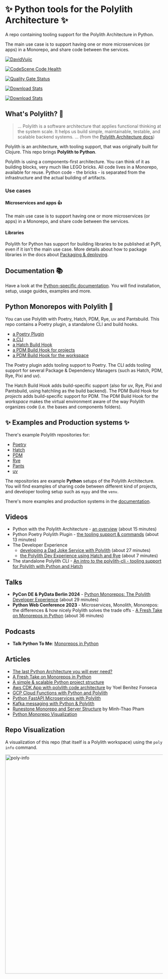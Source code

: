 # :sparkles: Python tools for the Polylith Architecture :sparkles:

A repo containing tooling support for the Polylith Architecture in Python.

The main use case is to support having one or more microservices (or apps) in a Monorepo, and share code between the services.

[![DavidVujic](https://circleci.com/gh/DavidVujic/python-polylith.svg?style=svg)](https://app.circleci.com/pipelines/github/DavidVujic/python-polylith?branch=main&filter=all)

[![CodeScene Code Health](https://codescene.io/projects/36630/status-badges/code-health)](https://codescene.io/projects/36630)

[![Quality Gate Status](https://sonarcloud.io/api/project_badges/measure?project=DavidVujic_python-polylith&metric=alert_status)](https://sonarcloud.io/summary/new_code?id=DavidVujic_python-polylith)

[![Download Stats](https://img.shields.io/pypi/dm/poetry-polylith-plugin?label=Poetry%20plugin%20Downloads)](https://pypistats.org/packages/poetry-polylith-plugin)

[![Download Stats](https://img.shields.io/pypi/dm/polylith-cli?label=CLI%20Downloads)](https://pypistats.org/packages/polylith-cli)


## What's Polylith? :thinking:
>... Polylith is a software architecture that applies functional thinking at the system scale. It helps us build simple, maintainable, testable, and scalable backend systems. ...
(from the [Polylith Architecture docs](https://polylith.gitbook.io/polylith/))

Polylith is an architecture, with tooling support, that was originally built for Clojure.
This repo brings __Polylith to Python__.

Polylith is using a components-first architecture.
You can think of it as building blocks, very much like LEGO bricks.
All code lives in a Monorepo, available for reuse.
Python code - the bricks - is separated from the infrastructure and the actual building of artifacts.

### Use cases

#### Microservices and apps :thumbsup:
The main use case is to support having one or more microservices (or apps) in a Monorepo, and share code between the services.

#### Libraries
Polylith for Python has support for building libraries to be published at PyPI, even if it isn't the main use case.
More details about how to package libraries in the docs about [Packaging & deploying](https://davidvujic.github.io/python-polylith-docs/deployment/#packaging-a-library).

## Documentation :books:
Have a look at the [Python-specific documentation](https://davidvujic.github.io/python-polylith-docs/).
You will find installation, setup, usage guides, examples and more.

## Python Monorepos with Polylith :snake:
You can use Polylith with Poetry, Hatch, PDM, Rye, uv and Pantsbuild.
This repo contains a Poetry plugin, a standalone CLI and build hooks.

* [a Poetry Plugin](https://pypi.org/project/poetry-polylith-plugin)
* [a CLI](https://pypi.org/project/polylith-cli)
* [a Hatch Build Hook](https://pypi.org/project/hatch-polylith-bricks/)
* [a PDM Build Hook for projects](https://pypi.org/project/pdm-polylith-bricks/)
* [a PDM Build Hook for the workspace](https://pypi.org/project/pdm-polylith-workspace/)

The Poetry plugin adds tooling support to Poetry.
The CLI adds tooling support for several Package & Dependency Managers (such as Hatch, PDM, Rye, Pixi and uv).

The Hatch Build Hook adds build-specific support (also for uv, Rye, Pixi and Pantsbuild, using hatchling as the build backend).
The PDM Build Hook for _projects_ adds build-specific support for PDM.
The PDM Build Hook for the _workspace_ makes the virtual environment aware of the way Polylith organizes code (i.e. the bases and components folders).

## :sparkles: Examples and Production systems :sparkles:
There's example Polylith repositories for:
- [Poetry](https://github.com/DavidVujic/python-polylith-example)
- [Hatch](https://github.com/DavidVujic/python-polylith-example-hatch)
- [PDM](https://github.com/DavidVujic/python-polylith-example-pdm)
- [Rye](https://github.com/DavidVujic/python-polylith-example-rye)
- [Pants](https://github.com/DavidVujic/python-polylith-example-pants)
- [uv](https://github.com/DavidVujic/python-polylith-example-uv)

The repositories are example __Python__ setups of the Polylith Architecture.
You will find examples of sharing code between different kind of projects,
and developer tooling setup such as `mypy` and the `venv`.

There's more examples and production systems in the [documentation](https://davidvujic.github.io/python-polylith-docs/examples/).

## Videos
- Python with the Polylith Architecture - [an overview](https://youtu.be/3w2ffHZb6gc) (about 15 minutes)
- Python Poetry Polylith Plugin - [the tooling support & commands](https://youtu.be/AdKpTP9pjHI) (about 13 minutes)
- The Developer Experience
    - [developing a Dad Joke Service with Polylith](https://youtu.be/oG4OFEer3Tk) (about 27 minutes)
    - [the Polylith Dev Experience using Hatch and Rye](https://youtu.be/BXPQBXuiRwM?si=rQ70ESrY-hRDazBi) (about 7 minutes)
- The standalone Polylith CLI - [An intro to the polylith-cli - tooling support for Polylith with Python and Hatch](https://youtu.be/K__3Uah3by0)

## Talks
- __PyCon DE & PyData Berlin 2024__ - [Python Monorepos: The Polylith Developer Experience](https://youtu.be/wGWjt9GJLU4?si=1nOpThiwayc4Crvm) (about 29 minutes)
- __Python Web Conference 2023__ - Microservices, Monolith, Monorepos: the differences & how nicely Polylith solves the trade offs - [A Fresh Take on Monorepos in Python](https://youtu.be/HU61vjZPPfQ) (about 36 minutes)

## Podcasts
- __Talk Python To Me__: [Monorepos in Python](https://talkpython.fm/episodes/show/399/monorepos-in-python)

## Articles
- [The last Python Architecture you will ever need?](https://davidvujic.blogspot.com/2022/11/the-last-python-architecture-you-will-ever-need.html)
- [A Fresh Take on Monorepos in Python](https://davidvujic.blogspot.com/2022/02/a-fresh-take-on-monorepos-in-python.html)
- [A simple & scalable Python project structure](https://davidvujic.blogspot.com/2022/08/a-simple-scalable-python-project.html)
- [Aws CDK App with polylith code architecture](https://dev.to/ybenitezf/aws-cdk-app-with-polylith-code-architecture-30e3) by Yoel Benítez Fonseca
- [GCP Cloud Functions with Python and Polylith](https://davidvujic.blogspot.com/2023/07/gcp-cloud-functions-with-python-and-polylith.html)
- [Python FastAPI Microservices with Polylith](https://davidvujic.blogspot.com/2023/07/python-fastapi-microservices-with-polylith.html)
- [Kafka messaging with Python & Polylith](https://davidvujic.blogspot.com/2023/08/kafka-messaging-with-python-and-polylith.html)
- [Runestone Monorepo and Server Structure](https://medium.com/@thaopham03/runestone-monorepo-and-server-structure-0754dbc52f48) by Minh-Thao Pham
- [Python Monorepo Visualization](https://davidvujic.blogspot.com/2024/02/python-monorepo-visualization.html)

## Repo Visualization
A visualization of this repo (that itself is a Polylith workspace) using the `poly info` command.

<img width="698" alt="poly-info" src="https://github.com/DavidVujic/python-polylith/assets/301286/692581b6-e5ad-48b4-8fac-9a2aac83942f">

